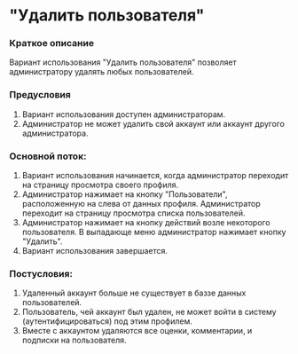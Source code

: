 # "Удалить пользователя"

### Краткое описание

Вариант использования "Удалить пользователя" позволяет администратору удалять любых пользователей.
    
### Предусловия

1. Вариант использования доступен администраторам.
3. Администратор не может удалить свой аккаунт или аккаунт другого администратора.

### Основной поток:

1. Вариант использования начинается, когда администратор переходит на страницу просмотра своего профиля.
2. Администратор нажимает на кнопку "Пользователи", расположенную на слева от данных профиля. Администратор переходит на страницу просмотра списка пользователей.
3. Администратор нажимает на кнопку действий возле некоторого пользователя. В выпадающе меню администратор нажимает кнопку "Удалить".
4. Вариант использования завершается.

### Постусловия:

1. Удаленный аккаунт больше не существует в баззе данных пользователей.
2. Пользователь, чей аккаунт был удален, не может войти в систему (аутентифицироваться) под этим профилем.
3. Вместе с аккаунтом удаляются все оценки, комментарии, и подписки на пользователя.